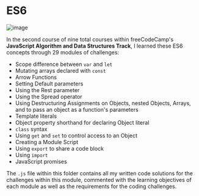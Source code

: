 # ES6
![image](https://user-images.githubusercontent.com/90986300/204912396-8414d010-36ce-42f3-b695-ca602babd94b.png)

In the second course of nine total courses within freeCodeCamp's **JavaScript Algorithm and Data Structures Track**, I learned these ES6 concepts through 29 modules of challenges:
- Scope difference between `var` and `let`
- Mutating arrays declared with `const`
- Arrow Functions
- Setting Default parameters
- Using the Rest parameter
- Using the Spread operator
- Using Destructuring Assignments on Objects, nested Objects, Arrays, and to pass an object as a function's parameters
- Template literals
- Object property shorthand for declaring Object literal
- `class` syntax
- Using `get` and `set` to control access to an Object
- Creating a Module Script
- Using `export` to share a code block
- Using `import`
- JavaScript promises

The `.js` file within this folder contains all my written code solutions for the challenges within this module, commented with the learning objectives of each module as well as the requirements for the coding challenges.
